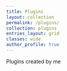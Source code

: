```yaml
---
title: Plugins
layout: collection
permalink: /plugins/
collection: plugins
entries_layout: grid
classes: wide
author_profile: true
---
```


Plugins created by me
